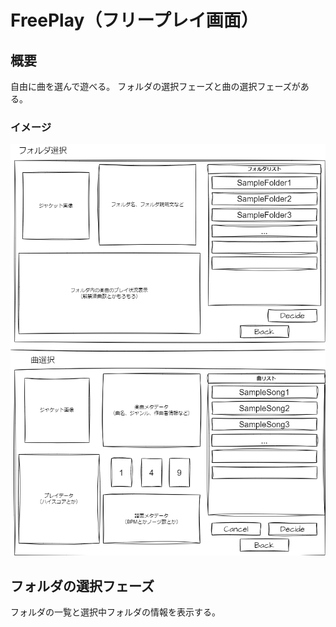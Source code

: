 # FreePlay（フリープレイ画面）

## 概要

自由に曲を選んで遊べる。
フォルダの選択フェーズと曲の選択フェーズがある。

### イメージ

![FreePlay](./FreePlay.drawio.png)

## フォルダの選択フェーズ

フォルダの一覧と選択中フォルダの情報を表示する。

